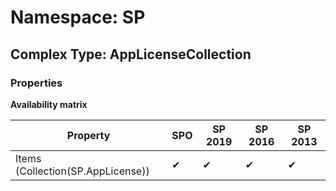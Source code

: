 # Namespace: SP

## Complex Type: AppLicenseCollection

### Properties

**Availability matrix**

Property | SPO | SP 2019 | SP 2016 | SP 2013
----------|-----|---------|---------|--------
Items (Collection(SP.AppLicense)) | ✔ | ✔ | ✔ | ✔
